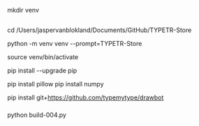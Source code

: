 
mkdir venv

##

cd  /Users/jaspervanblokland/Documents/GitHub/TYPETR-Store 

python -m venv venv --prompt=TYPETR-Store

source venv/bin/activate

pip install --upgrade pip

pip install pillow
pip install numpy

pip install git+https://github.com/typemytype/drawbot

###

python build-004.py
